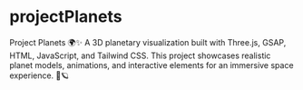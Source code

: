 # projectPlanets
Project Planets 🌍✨ A 3D planetary visualization built with Three.js, GSAP, HTML, JavaScript, and Tailwind CSS. This project showcases realistic planet models, animations, and interactive elements for an immersive space experience. 🚀🪐
